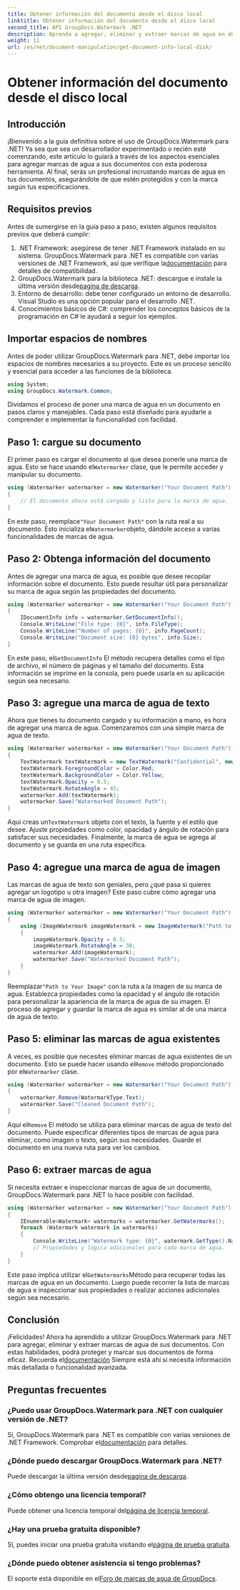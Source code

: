 ```yaml
---
title: Obtener información del documento desde el disco local
linktitle: Obtener información del documento desde el disco local
second_title: API GroupDocs.Watermark .NET
description: Aprenda a agregar, eliminar y extraer marcas de agua en documentos usando GroupDocs Watermark para .NET con esta guía completa paso a paso.
weight: 11
url: /es/net/document-manipulation/get-document-info-local-disk/
---
```


# Obtener información del documento desde el disco local

## Introducción
¡Bienvenido a la guía definitiva sobre el uso de GroupDocs.Watermark para .NET! Ya sea que sea un desarrollador experimentado o recién esté comenzando, este artículo lo guiará a través de los aspectos esenciales para agregar marcas de agua a sus documentos con esta poderosa herramienta. Al final, serás un profesional incrustando marcas de agua en tus documentos, asegurándote de que estén protegidos y con la marca según tus especificaciones.
## Requisitos previos
Antes de sumergirse en la guía paso a paso, existen algunos requisitos previos que deberá cumplir:
1.  .NET Framework: asegúrese de tener .NET Framework instalado en su sistema. GroupDocs.Watermark para .NET es compatible con varias versiones de .NET Framework, así que verifique la[documentación](https://tutorials.groupdocs.com/Watermark/net/) para detalles de compatibilidad.
2.  GroupDocs.Watermark para la biblioteca .NET: descargue e instale la última versión desde[pagina de descarga](https://releases.groupdocs.com/Watermark/net/).
3. Entorno de desarrollo: debe tener configurado un entorno de desarrollo. Visual Studio es una opción popular para el desarrollo .NET.
4. Conocimientos básicos de C#: comprender los conceptos básicos de la programación en C# le ayudará a seguir los ejemplos.
## Importar espacios de nombres
Antes de poder utilizar GroupDocs.Watermark para .NET, debe importar los espacios de nombres necesarios a su proyecto. Este es un proceso sencillo y esencial para acceder a las funciones de la biblioteca.
```csharp
using System;
using GroupDocs.Watermark.Common;
```
Dividamos el proceso de poner una marca de agua en un documento en pasos claros y manejables. Cada paso está diseñado para ayudarle a comprender e implementar la funcionalidad con facilidad.
## Paso 1: cargue su documento
 El primer paso es cargar el documento al que desea ponerle una marca de agua. Esto se hace usando el`Watermarker` clase, que le permite acceder y manipular su documento.
```csharp
using (Watermarker watermarker = new Watermarker("Your Document Path"))
{
    // El documento ahora está cargado y listo para la marca de agua.
}
```
 En este paso, reemplace`"Your Document Path"` con la ruta real a su documento. Esto inicializa el`Watermarker`objeto, dándole acceso a varias funcionalidades de marcas de agua.
## Paso 2: Obtenga información del documento
Antes de agregar una marca de agua, es posible que desee recopilar información sobre el documento. Esto puede resultar útil para personalizar su marca de agua según las propiedades del documento.

```csharp
using (Watermarker watermarker = new Watermarker("Your Document Path"))
{
    IDocumentInfo info = watermarker.GetDocumentInfo();
    Console.WriteLine("File type: {0}", info.FileType);
    Console.WriteLine("Number of pages: {0}", info.PageCount);
    Console.WriteLine("Document size: {0} bytes", info.Size);
}
```
 En este paso, el`GetDocumentInfo` El método recupera detalles como el tipo de archivo, el número de páginas y el tamaño del documento. Esta información se imprime en la consola, pero puede usarla en su aplicación según sea necesario.
## Paso 3: agregue una marca de agua de texto
Ahora que tienes tu documento cargado y su información a mano, es hora de agregar una marca de agua. Comenzaremos con una simple marca de agua de texto.

```csharp
using (Watermarker watermarker = new Watermarker("Your Document Path"))
{
    TextWatermark textWatermark = new TextWatermark("Confidential", new Font("Arial", 36));
    textWatermark.ForegroundColor = Color.Red;
    textWatermark.BackgroundColor = Color.Yellow;
    textWatermark.Opacity = 0.5;
    textWatermark.RotateAngle = 45;
    watermarker.Add(textWatermark);
    watermarker.Save("Watermarked Document Path");
}
```
 Aquí creas un`TextWatermark` objeto con el texto, la fuente y el estilo que desee. Ajuste propiedades como color, opacidad y ángulo de rotación para satisfacer sus necesidades. Finalmente, la marca de agua se agrega al documento y se guarda en una ruta específica.
## Paso 4: agregue una marca de agua de imagen
Las marcas de agua de texto son geniales, pero ¿qué pasa si quieres agregar un logotipo u otra imagen? Este paso cubre cómo agregar una marca de agua de imagen.

```csharp
using (Watermarker watermarker = new Watermarker("Your Document Path"))
{
    using (ImageWatermark imageWatermark = new ImageWatermark("Path to Your Image"))
    {
        imageWatermark.Opacity = 0.5;
        imageWatermark.RotateAngle = 30;
        watermarker.Add(imageWatermark);
        watermarker.Save("Watermarked Document Path");
    }
}
```
 Reemplazar`"Path to Your Image"` con la ruta a la imagen de su marca de agua. Establezca propiedades como la opacidad y el ángulo de rotación para personalizar la apariencia de la marca de agua de su imagen. El proceso de agregar y guardar la marca de agua es similar al de una marca de agua de texto.
## Paso 5: eliminar las marcas de agua existentes
 A veces, es posible que necesites eliminar marcas de agua existentes de un documento. Esto se puede hacer usando el`Remove` método proporcionado por el`Watermarker` clase.

```csharp
using (Watermarker watermarker = new Watermarker("Your Document Path"))
{
    watermarker.Remove(WatermarkType.Text);
    watermarker.Save("Cleaned Document Path");
}
```
 Aquí el`Remove` El método se utiliza para eliminar marcas de agua de texto del documento. Puede especificar diferentes tipos de marcas de agua para eliminar, como imagen o texto, según sus necesidades. Guarde el documento en una nueva ruta para ver los cambios.
## Paso 6: extraer marcas de agua
Si necesita extraer e inspeccionar marcas de agua de un documento, GroupDocs.Watermark para .NET lo hace posible con facilidad.

```csharp
using (Watermarker watermarker = new Watermarker("Your Document Path"))
{
    IEnumerable<Watermark> watermarks = watermarker.GetWatermarks();
    foreach (Watermark watermark in watermarks)
    {
        Console.WriteLine("Watermark type: {0}", watermark.GetType().Name);
        // Propiedades y lógica adicionales para cada marca de agua.
    }
}
```
 Este paso implica utilizar el`GetWatermarks`Método para recuperar todas las marcas de agua en un documento. Luego puede recorrer la lista de marcas de agua e inspeccionar sus propiedades o realizar acciones adicionales según sea necesario.
## Conclusión
 ¡Felicidades! Ahora ha aprendido a utilizar GroupDocs.Watermark para .NET para agregar, eliminar y extraer marcas de agua de sus documentos. Con estas habilidades, podrá proteger y marcar sus documentos de forma eficaz. Recuerda el[documentación](https://tutorials.groupdocs.com/Watermark/net/) Siempre está ahí si necesita información más detallada o funcionalidad avanzada.
## Preguntas frecuentes
### ¿Puedo usar GroupDocs.Watermark para .NET con cualquier versión de .NET?
 Sí, GroupDocs.Watermark para .NET es compatible con varias versiones de .NET Framework. Comprobar el[documentación](https://tutorials.groupdocs.com/Watermark/net/) para detalles.
### ¿Dónde puedo descargar GroupDocs.Watermark para .NET?
 Puede descargar la última versión desde[pagina de descarga](https://releases.groupdocs.com/Watermark/net/).
### ¿Cómo obtengo una licencia temporal?
 Puede obtener una licencia temporal del[página de licencia temporal](https://purchase.groupdocs.com/temporary-license/).
### ¿Hay una prueba gratuita disponible?
 Sí, puedes iniciar una prueba gratuita visitando el[página de prueba gratuita](https://releases.groupdocs.com/).
### ¿Dónde puedo obtener asistencia si tengo problemas?
 El soporte está disponible en el[Foro de marcas de agua de GroupDocs](https://forum.groupdocs.com/c/watermark/19).